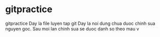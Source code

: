# gitpractice
gitpractice
Day la file luyen tap git
Day la noi dung chua duoc chinh sua nguyen goc.
Sau moi lan chinh sua se duoc danh so theo mau v<n> 

